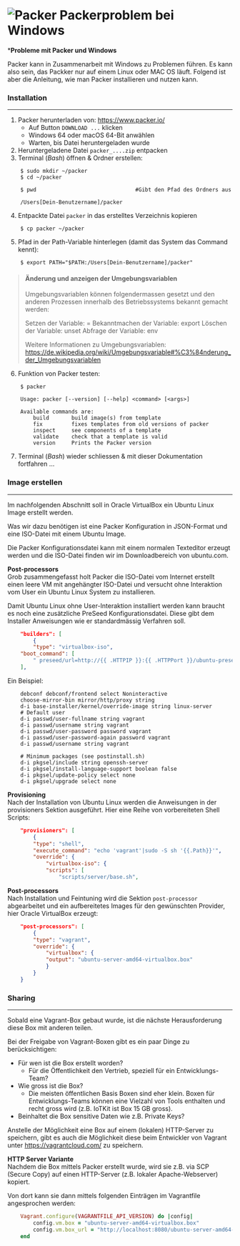 ![](../images/Packer_36x36.png "Packer") Packerproblem bei Windows
======

***Probleme mit Packer und Windows**

Packer kann in Zusammenarbeit mit Windows zu Problemen führen. Es kann also sein, das Packker nur auf einem Linux oder MAC OS läuft. Folgend ist aber die Anleitung, wie man Packer installieren und nutzen kann.


### Installation
***
1. Packer herunterladen von: https://www.packer.io/
    * Auf Button `DOWNLOAD ...` klicken
    * Windows 64 oder macOS 64-Bit anwählen
    * Warten, bis Datei heruntergeladen wurde
2. Heruntergeladene Datei `packer_....zip` entpacken
3. Terminal (*Bash*) öffnen & Ordner erstellen:
```Shell
    $ sudo mkdir ~/packer
    $ cd ~/packer 

    $ pwd                               #Gibt den Pfad des Ordners aus
    
    /Users[Dein-Benutzername]/packer
```
4. Entpackte Datei `packer` in das erstelltes Verzeichnis kopieren
```Shell
    $ cp packer ~/packer
```
5. Pfad in der Path-Variable hinterlegen (damit das System das Command kennt):
```Shell
    $ export PATH="$PATH:/Users[Dein-Benutzername]/packer"
```

> #### Änderung und anzeigen der Umgebungsvariablen
>
> Umgebungsvariablen können folgendermassen gesetzt und den anderen Prozessen innerhalb des Betriebssystems bekannt gemacht werden:
>
> Setzen der Variable: <Variablenname>=<Variableninhalt>
> Bekanntmachen der Variable: export <Variablenname>
> Löschen der Variable: unset <Variablenname>
> Abfrage der Variable: env
>
> Weitere Informationen zu Umgebungsvariablen:   
> https://de.wikipedia.org/wiki/Umgebungsvariable#%C3%84nderung_der_Umgebungsvariablen
>

6. Funktion von Packer testen:
```Shell
    $ packer

    Usage: packer [--version] [--help] <command> [<args>]

    Available commands are:
        build       build image(s) from template
        fix         fixes templates from old versions of packer
        inspect     see components of a template
        validate    check that a template is valid
        version     Prints the Packer version
```
7. Terminal (*Bash*) wieder schliessen & mit dieser Dokumentation fortfahren ...
   
### Image erstellen
***

Im nachfolgenden Abschnitt soll in Oracle VirtualBox ein Ubuntu Linux Image erstellt werden.

Was wir dazu benötigen ist eine Packer Konfiguration in JSON-Format und eine ISO-Datei mit einem Ubuntu Image.

Die Packer Konfigurationsdatei kann mit einem normalen Texteditor erzeugt werden und die ISO-Datei finden wir im Downloadbereich von ubuntu.com.

**Post-processors** <br>
Grob zusammengefasst holt Packer die ISO-Datei vom Internet erstellt einen leere VM mit angehängter ISO-Datei und versucht ohne Interaktion vom User ein Ubuntu Linux System zu installieren.

Damit Ubuntu Linux ohne User-Interaktion installiert werden kann braucht es noch eine zusätzliche PreSeed Konfigurationsdatei. Diese gibt dem Installer Anweisungen wie er standardmässig Verfahren soll.

```JSON
    "builders": [
        {
        "type": "virtualbox-iso",
    "boot_command": [
        " preseed/url=http://{{ .HTTPIP }}:{{ .HTTPPort }}/ubuntu-preseed.cfg<wait>",
    ],
```

Ein Beispiel:
```Shell
    debconf debconf/frontend select Noninteractive
    choose-mirror-bin mirror/http/proxy string
    d-i base-installer/kernel/override-image string linux-server
    # Default user
    d-i passwd/user-fullname string vagrant
    d-i passwd/username string vagrant
    d-i passwd/user-password password vagrant
    d-i passwd/user-password-again password vagrant
    d-i passwd/username string vagrant

    # Minimum packages (see postinstall.sh)
    d-i pkgsel/include string openssh-server
    d-i pkgsel/install-language-support boolean false
    d-i pkgsel/update-policy select none
    d-i pkgsel/upgrade select none
```

**Provisioning** <br>
Nach der Installation von Ubuntu Linux werden die Anweisungen in der provisioners Sektion ausgeführt. Hier eine Reihe von vorbereiteten Shell Scripts:
```JSON
    "provisioners": [
        {
        "type": "shell",
        "execute_command": "echo 'vagrant'|sudo -S sh '{{.Path}}'",
        "override": {
            "virtualbox-iso": {
            "scripts": [
                "scripts/server/base.sh",
```

**Post-processors** <br>
Nach Installation und Feintuning wird die Sektion `post-processor` abgearbeitet und ein aufbereitetes Images für den gewünschten Provider, hier Oracle VirtualBox erzeugt:
```JSON
    "post-processors": [
        {
        "type": "vagrant",
        "override": {
            "virtualbox": {
            "output": "ubuntu-server-amd64-virtualbox.box"
            }
        }
    }
```


### Sharing
***
Sobald eine Vagrant-Box gebaut wurde, ist die nächste Herausforderung diese Box mit anderen teilen.

Bei der Freigabe von Vagrant-Boxen gibt es ein paar Dinge zu berücksichtigen:
* Für wen ist die Box erstellt worden? 
    * Für die Öffentlichkeit den Vertrieb, speziell für ein Entwicklungs-Team?
* Wie gross ist die Box? 
    * Die meisten öffentlichen Basis Boxen sind eher klein. Boxen für Entwicklungs-Teams können eine Vielzahl von Tools enthalten und recht gross wird (z.B. IoTKit ist Box 15 GB gross).
* Beinhaltet die Box sensitive Daten wie z.B. Private Keys?

Anstelle der Möglichkeit eine Box auf einem (lokalen) HTTP-Server zu speichern, gibt es auch die Möglichkeit diese beim Entwickler von Vagrant unter https://vagrantcloud.com/ zu speichern.

**HTTP Server Variante** <br>
Nachdem die Box mittels Packer erstellt wurde, wird sie z.B. via SCP (Secure Copy) auf einen HTTP-Server (z.B. lokaler Apache-Webserver) kopiert.

Von dort kann sie dann mittels folgenden Einträgen im Vagrantfile angesprochen werden:
```Ruby
    Vagrant.configure(VAGRANTFILE_API_VERSION) do |config|
        config.vm.box = "ubuntu-server-amd64-virtualbox.box"
        config.vm.box_url = "http://localhost:8080/ubuntu-server-amd64-virtualbox.box"
    end
```

